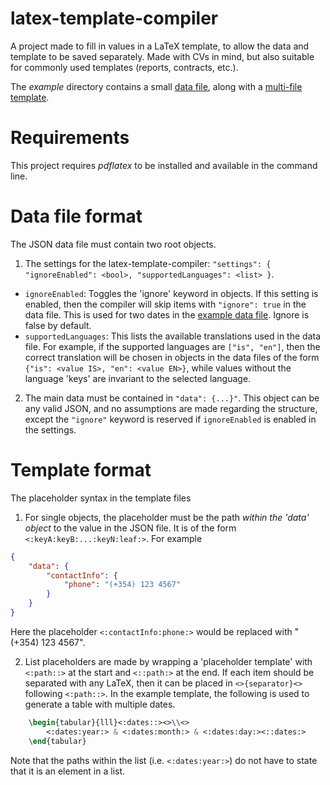 # latex-template-compiler

A project made to fill in values in a LaTeX template, to allow the data and template to be saved separately. Made with CVs in mind, but also suitable for commonly used templates (reports, contracts, etc.).

The _example_ directory contains a small [data file](./example/data.json), along with a [multi-file template](./example/template). 

# Requirements
This project requires _pdflatex_ to be installed and available in the command line.

# Data file format
The JSON data file must contain two root objects.
1. The settings for the latex-template-compiler: `"settings": { "ignoreEnabled": <bool>, "supportedLanguages": <list> }`. 
- `ignoreEnabled`: Toggles the 'ignore' keyword in objects. If this setting is enabled, then the compiler will skip items with `"ignore": true` in the data file. This is used for two dates in the [example data file](./example/data.json). Ignore is false by default.
- `supportedLanguages`: This lists the available translations used in the data file. For example, if the supported languages are `["is", "en"]`, then the correct translation will be chosen in objects in the data files of the form `{"is": <value IS>, "en": <value EN>}`, while values without the language 'keys' are invariant to the selected language.

2. The main data must be contained in `"data": {...}"`. This object can be any valid JSON, and no assumptions are made regarding the structure, except the `"ignore"` keyword is reserved if `ignoreEnabled` is enabled in the settings.

# Template format
The placeholder syntax in the template files
1. For single objects, the placeholder must be the path _within the 'data' object_ to the value in the JSON file. It is of the form `<:keyA:keyB:...:keyN:leaf:>`. For example 
```json
{
	"data": {
		"contactInfo": {
			"phone": "(+354) 123 4567"
		}
	}
}
```
Here the placeholder `<:contactInfo:phone:>` would be replaced with "(+354) 123 4567". 

2. List placeholders are made by wrapping a 'placeholder template' with `<:path::>` at the start and `<::path:>` at the end. If each item should be separated with any LaTeX, then it can be placed in `<>{separator}<>` following `<:path::>`. In the example template, the following is used to generate a table with multiple dates. 
```latex
	\begin{tabular}{lll}<:dates::><>\\<>
		<:dates:year:> & <:dates:month:> & <:dates:day:><::dates:>
	\end{tabular}
```
Note that the paths within the list (i.e. `<:dates:year:>`) do not have to state that it is an element in a list.
